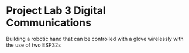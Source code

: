 # Project Lab 3 Digital Communications
Building a robotic hand that can be controlled with a glove wirelessly with the use of two ESP32s
